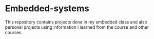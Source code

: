 # Embedded-systems
This repository contains projects done in my embedded class and also personal projects using information I learned from the course and other courses 
